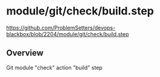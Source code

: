 # module/git/check/build.step

https://github.com/ProblemSetters/devops-blackbox/blob/2204/module/git/check/build.step

## Overview

Git module "check" action "build" step


